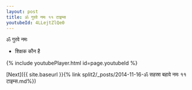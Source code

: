 ```yaml
---
layout: post
title: ॐ गुरवे नमः ११ टाइम्स
youtubeId: 4LLejtZlQe0
---
```

 
 
 ॐ गुरवे नमः  
 
 -  शिक्षक कौन है 
 
  
 
  
 
 
 
 
 
 


{% include youtubePlayer.html id=page.youtubeId %}
 
[Next]({{ site.baseurl }}{% link  split2/_posts/2014-11-16-ॐ सहस्रा बहावे नमः ११ टाइम्स.md%})
 
